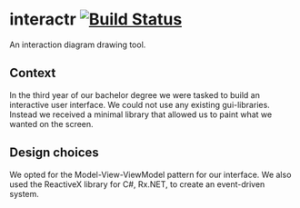 # interactr [![Build Status](https://travis-ci.com/tomvaneyck/interactr.svg?token=FPNLswsrEcU8j2kxQqnx&branch=develop)](https://travis-ci.com/tomvaneyck/interactr)
An interaction diagram drawing tool.

## Context
In the third year of our bachelor degree we were tasked to build an interactive user interface. We could not use any existing gui-libraries. Instead we received a minimal library that allowed us to paint what we wanted on the screen.

## Design choices
We opted for the Model-View-ViewModel pattern for our interface. We also used the ReactiveX library for C#, Rx<nolink>.NET, to create an event-driven system.